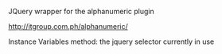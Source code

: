 JQuery wrapper for the alphanumeric plugin

http://itgroup.com.ph/alphanumeric/

Instance Variables
	method:		<String>  the jquery selector currently in use

 
